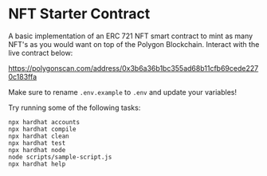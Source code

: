 # NFT Starter Contract

A basic implementation of an ERC 721 NFT smart contract to mint as many NFT's as you would want on top of the Polygon Blockchain. Interact with the live contract below: 

https://polygonscan.com/address/0x3b6a36b1bc355ad68b11cfb69cede2270c183ffa

Make sure to rename `.env.example` to `.env` and update your variables!

Try running some of the following tasks:

```shell
npx hardhat accounts
npx hardhat compile
npx hardhat clean
npx hardhat test
npx hardhat node
node scripts/sample-script.js
npx hardhat help
```
